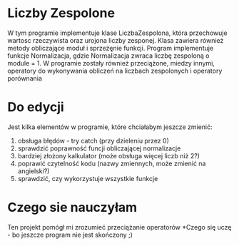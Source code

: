 # Liczby Zespolone
W tym programie implementuje klase LiczbaZespolona, która przechowuje wartosc rzeczywista oraz urojona liczby zesponej.
Klasa zawiera również metody obliczające moduł i sprzeżęnie funkcji.
Program implementuje funkcje Normalizacja, gdzie Normalizacja zwraca liczbę zespoloną o module = 1.
W programie zostały również przeciążone, miedzy innymi, operatory do wykonywania obliczeń na liczbach zespolonych i operatory porównania

# Do edycji
Jest kilka elementów w programie, które chciałabym jeszcze zmienić: 
1) obsługa błędów - try catch (przy dzieleniu przez 0)
2) sprawdzić poprawność funcji obliczającej normalizacje
3) bardziej złożony kalkulator (może obsługa więcej liczb niż 2?)
4) poprawić czytelność kodu (nazwy zmiennych, może zmienić na angielski?)
5) sprawdzić, czy wykorzystuje wszystkie funkcje

# Czego sie nauczyłam 
Ten projekt pomógł mi zrozumieć przeciążanie operatorów
*Czego się uczę - bo jeszcze program nie jest skończony ;)
